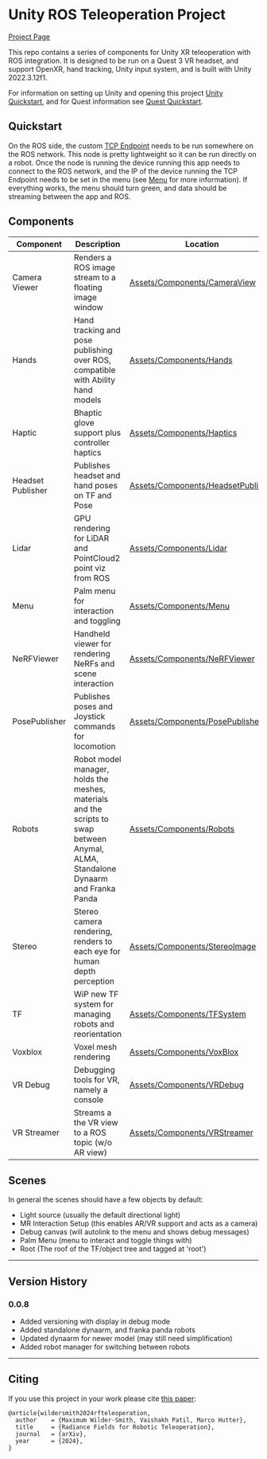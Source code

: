 # Unity ROS Teleoperation Project
[Project Page](https://rffr.leggedrobotics.com/works/teleoperation/)

This repo contains a series of components for Unity XR teleoperation with ROS integration. It is designed to be run on a Quest 3 VR headset, and support OpenXR, hand tracking, Unity input system, and is built with Unity 2022.3.12f1.

For information on setting up Unity and opening this project [Unity Quickstart](docs/unity.md), and for Quest information see [Quest Quickstart](docs/quest.md).


## Quickstart
On the ROS side, the custom [TCP Endpoint](https://github.com/leggedrobotics/ROS-TCP-Endpoint) needs to be run somewhere on the ROS network. This node is pretty lightweight so it can be run directly on a robot. Once the node is running the device running this app needs to connect to the ROS network, and the IP of the device running the TCP Endpoint needs to be set in the menu (see [Menu](Assets/Components/Menu) for more information). If everything works, the menu should turn green, and data should be streaming between the app and ROS.


## Components

| Component | Description | Location | Preview | Status |
| --- | --- | --- | --- | --- |
| Camera Viewer | Renders a ROS image stream to a floating image window | [Assets/Components/CameraView](Assets/Components/CameraView) | ![](/docs/images/images.gif) | Functional |
| Hands | Hand tracking and pose publishing over ROS, compatible with Ability hand models | [Assets/Components/Hands](Assets/Components/Hands) | ![](/docs/images/hands.gif) | Functional |
| Haptic | Bhaptic glove support  plus controller haptics | [Assets/Components/Haptics](Assets/Components/Haptics) | ![](/docs/images/haptics.gif) | Functional |
| Headset Publisher | Publishes headset and hand poses on TF and Pose | [Assets/Components/HeadsetPublisher](Assets/Components/HeadsetPublisher) | ![](/docs/images/tf.gif) | Functional |
| Lidar | GPU rendering for LiDAR and PointCloud2 point viz from ROS | [Assets/Components/Lidar](Assets/Components/Lidar) | ![](/docs/images/lidar.gif) | Functional |
| Menu | Palm menu for interaction and toggling | [Assets/Components/Menu](Assets/Components/Menu) | ![](/docs/images/menu.gif) | Functional |
| NeRFViewer | Handheld viewer for rendering NeRFs and scene interaction | [Assets/Components/NeRFViewer](Assets/Components/NeRFViewer) | ![](/docs/images/nerf.gif) | Functional |
| PosePublisher | Publishes poses and Joystick commands for locomotion | [Assets/Components/PosePublisher](Assets/Components/PosePublisher) | ![](/docs/images/posegoals.gif) | Functional |
| Robots | Robot model manager, holds the meshes, materials and the scripts to swap between Anymal, ALMA, Standalone Dynaarm and Franka Panda | [Assets/Components/Robots](Assets/Components/Robots) | ![](/docs/images/robots.jpg) | Functional |
| Stereo | Stereo camera rendering, renders to each eye for human depth perception | [Assets/Components/StereoImage](Assets/Components/StereoImage) | ![](/docs/images/stereo.gif) | Functional |
| TF | WiP new TF system for managing robots and reorientation | [Assets/Components/TFSystem](Assets/Components/TFSystem) | ![](/docs/images/tf.gif) | Incomplete |
| Voxblox | Voxel mesh rendering | [Assets/Components/VoxBlox](Assets/Components/VoxBlox) | ![](/docs/images/vox.gif) | Functional |
| VR Debug | Debugging tools for VR, namely a console | [Assets/Components/VRDebug](Assets/Components/VRDebug) | ![](/docs/images/vr_console.jpg) | Functional |
| VR Streamer | Streams a the VR view to a ROS topic (w/o AR view) | [Assets/Components/VRStreamer](Assets/Components/VRStreamer) | ![](/docs/images/streamer.jpg) | Functional |



## Scenes
In general the scenes should have a few objects by default:
- Light source (usually the default directional light)
- MR Interaction Setup (this enables AR/VR support and acts as a camera)
- Debug canvas (will autolink to the menu and shows debug messages)
- Palm Menu (menu to interact and toggle things with)
- Root (The roof of the TF/object tree and tagged at 'root')

---

## Version History

### 0.0.8
- Added versioning with display in debug mode
- Added standalone dynaarm, and franka panda robots
- Updated dynaarm for newer model (may still need simplification)
- Added robot manager for switching between robots

---

## Citing
If you use this project in your work please cite [this paper](https://arxiv.org/abs/2407.20194):
```text
@article{wildersmith2024rfteleoperation,
  author    = {Maximum Wilder-Smith, Vaishakh Patil, Marco Hutter},
  title     = {Radiance Fields for Robotic Teleoperation},
  journal   = {arXiv},
  year      = {2024},
}
```
